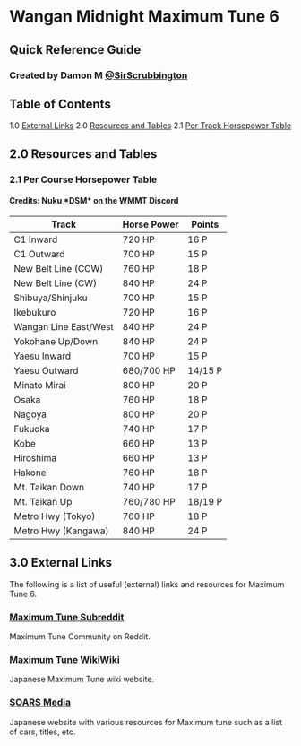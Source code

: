 # Wangan Midnight Maximum Tune 6
## Quick Reference Guide
### Created by Damon M [@SirScrubbington](https://www.twitter.com/SirScrubbington)

## Table of Contents
1.0 [External Links](#external-links)
2.0 [Resources and Tables](#resources-and-tables)
  2.1 [Per-Track Horsepower Table](#per-track-horsepower-table)

## 2.0 Resources and Tables
### 2.1 Per Course Horsepower Table
#### Credits: Nuku \*DSM\* on the WMMT Discord

| Track | Horse Power | Points |
| ----- | ----------- | ------ |
| C1 Inward | 720 HP | 16 P |
| C1 Outward | 700 HP | 15 P |
| New Belt Line (CCW) | 760 HP | 18 P |
| New Belt Line (CW) | 840 HP | 24 P |
| Shibuya/Shinjuku | 700 HP | 15 P |
| Ikebukuro | 720 HP | 16 P |
| Wangan Line East/West | 840 HP | 24 P |
| Yokohane Up/Down | 840 HP | 24 P |
| Yaesu Inward | 700 HP | 15 P |
| Yaesu Outward | 680/700 HP | 14/15 P |
| Minato Mirai | 800 HP | 20 P |
| Osaka | 760 HP | 18 P |
| Nagoya | 800 HP | 20 P |
| Fukuoka | 740 HP | 17 P |
| Kobe | 660 HP | 13 P |
| Hiroshima | 660 HP | 13 P |
| Hakone | 760 HP | 18 P |
| Mt. Taikan Down | 740 HP | 17 P |
| Mt. Taikan Up | 760/780 HP | 18/19 P |
| Metro Hwy (Tokyo) | 760 HP | 18 P |
| Metro Hwy (Kangawa) | 840 HP | 24 P |

## 3.0 External Links
The following is a list of useful (external) links and resources for Maximum Tune 6.

### [Maximum Tune Subreddit](https://www.reddit.com/r/wmmt)
Maximum Tune Community on Reddit.

### [Maximum Tune WikiWiki](https://wikiwiki.jp/wmmt)
Japanese Maximum Tune wiki website.

### [SOARS Media](https://soarsmedia.blogspot.com/)
Japanese website with various resources for Maximum tune such as a list of cars, titles, etc.